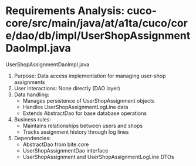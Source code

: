 # Requirements Analysis: cuco-core/src/main/java/at/a1ta/cuco/core/dao/db/impl/UserShopAssignmentDaoImpl.java

UserShopAssignmentDaoImpl.java
1. Purpose: Data access implementation for managing user-shop assignments
2. User interactions: None directly (DAO layer)
3. Data handling:
   - Manages persistence of UserShopAssignment objects
   - Handles UserShopAssignmentLogLine data
   - Extends AbstractDao for base database operations
4. Business rules:
   - Maintains relationships between users and shops
   - Tracks assignment history through log lines
5. Dependencies:
   - AbstractDao from bite.core
   - UserShopAssignmentDao interface
   - UserShopAssignment and UserShopAssignmentLogLine DTOs